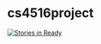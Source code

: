 # cs4516project

[![Stories in Ready](https://badge.waffle.io/ThomasJClark/cs4516project.svg?label=ready&title=Ready)](http://waffle.io/ThomasJClark/cs4516project)
